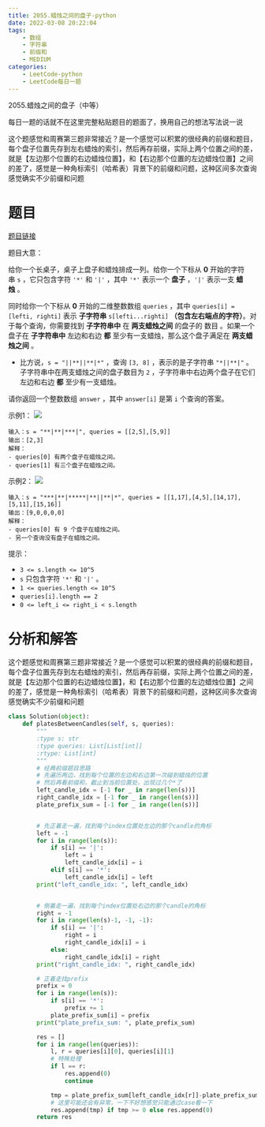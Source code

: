 ```yaml
---
title: 2055.蜡烛之间的盘子-python
date: 2022-03-08 20:22:04
tags:
    - 数组
    - 字符串
    - 前缀和
    - MEDIUM
categories:
	- LeetCode-python
	- LeetCode每日一题
---
```


2055.蜡烛之间的盘子（中等）

每日一题的话就不在这里完整粘贴题目的题面了，换用自己的想法写法说一说

这个题感觉和周赛第三题非常接近？是一个感觉可以积累的很经典的前缀和题目，每个盘子位置先存到左右蜡烛的索引，然后再存前缀，实际上两个位置之间的差，就是【左边那个位置的右边蜡烛位置】，和【右边那个位置的左边蜡烛位置】之间的差了，感觉是一种角标索引（哈希表）背景下的前缀和问题，这种区间多次查询感觉确实不少前缀和问题

<!--more-->

# 题目

[题目链接](https://leetcode-cn.com/problems/plates-between-candles/)

题目大意：

给你一个长桌子，桌子上盘子和蜡烛排成一列。给你一个下标从 **0** 开始的字符串 ```s``` ，它只包含字符 ```'*'``` 和 ```'|'``` ，其中 ```'*'``` 表示一个 **盘子** ，```'|'``` 表示一支 **蜡烛** 。

同时给你一个下标从 **0** 开始的二维整数数组 ```queries``` ，其中 ```queries[i] = [lefti, righti]``` 表示 **子字符串** ```s[lefti...righti]``` **（包含左右端点的字符）**。对于每个查询，你需要找到 **子字符串中** 在 **两支蜡烛之间** 的盘子的 数目 。如果一个盘子在 **子字符串中** 左边和右边 **都** 至少有一支蜡烛，那么这个盘子满足在 **两支蜡烛之间** 。

- 比方说，```s = "||**||**|*"``` ，查询 ```[3, 8]``` ，表示的是子字符串 ```"*||**|"``` 。子字符串中在两支蜡烛之间的盘子数目为 ```2``` ，子字符串中右边两个盘子在它们左边和右边 **都** 至少有一支蜡烛。

请你返回一个整数数组 ```answer``` ，其中 ```answer[i]``` 是第 ```i``` 个查询的答案。


示例1：
![](http://yixuan004.oss-cn-hangzhou.aliyuncs.com/img/2022-03-08-21-16-07.png)
```
输入：s = "**|**|***|", queries = [[2,5],[5,9]]
输出：[2,3]
解释：
- queries[0] 有两个盘子在蜡烛之间。
- queries[1] 有三个盘子在蜡烛之间。
```

示例2：
![](http://yixuan004.oss-cn-hangzhou.aliyuncs.com/img/2022-03-08-21-16-18.png)
```
输入：s = "***|**|*****|**||**|*", queries = [[1,17],[4,5],[14,17],[5,11],[15,16]]
输出：[9,0,0,0,0]
解释：
- queries[0] 有 9 个盘子在蜡烛之间。
- 另一个查询没有盘子在蜡烛之间。
```

提示：
- ```3 <= s.length <= 10^5```
- ```s``` 只包含字符 ```'*'``` 和 ```'|'``` 。
- ```1 <= queries.length <= 10^5```
- ```queries[i].length == 2```
- ```0 <= left_i <= right_i < s.length```


# 分析和解答

这个题感觉和周赛第三题非常接近？是一个感觉可以积累的很经典的前缀和题目，每个盘子位置先存到左右蜡烛的索引，然后再存前缀，实际上两个位置之间的差，就是【左边那个位置的右边蜡烛位置】，和【右边那个位置的左边蜡烛位置】之间的差了，感觉是一种角标索引（哈希表）背景下的前缀和问题，这种区间多次查询感觉确实不少前缀和问题

```python
class Solution(object):
    def platesBetweenCandles(self, s, queries):
        """
        :type s: str
        :type queries: List[List[int]]
        :rtype: List[int]
        """
        # 经典前缀题目思路
        # 先遍历两边，找到每个位置的左边和右边第一次碰到蜡烛的位置
        # 然后再看前缀和，截止到当前位置处，出现过几个*了
        left_candle_idx = [-1 for _ in range(len(s))]
        right_candle_idx = [-1 for _ in range(len(s))]
        plate_prefix_sum = [-1 for _ in range(len(s))]


        # 先正着走一遍，找到每个index位置处左边的那个candle的角标
        left = -1
        for i in range(len(s)):
            if s[i] == '|':
                left = i
                left_candle_idx[i] = i
            elif s[i] == '*':
                left_candle_idx[i] = left
        print("left_candle_idx: ", left_candle_idx)


        # 倒着走一遍，找到每个index位置处右边的那个candle的角标
        right = -1
        for i in range(len(s)-1, -1, -1):
            if s[i] == '|':
                right = i
                right_candle_idx[i] = i
            else:
                right_candle_idx[i] = right
        print("right_candle_idx: ", right_candle_idx)

        # 正着走找prefix
        prefix = 0
        for i in range(len(s)):
            if s[i] == '*':
                prefix += 1
            plate_prefix_sum[i] = prefix
        print("plate_prefix_sum: ", plate_prefix_sum)

        res = []
        for i in range(len(queries)):
            l, r = queries[i][0], queries[i][1]
            # 特殊处理
            if l == r:
                res.append(0)
                continue

            tmp = plate_prefix_sum[left_candle_idx[r]]-plate_prefix_sum[right_candle_idx[l]]
            # 这里可能还会有异常，一下不好想感觉只能通过case看一下
            res.append(tmp) if tmp >= 0 else res.append(0)
        return res
```